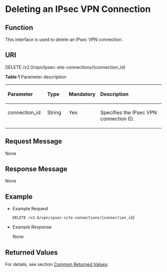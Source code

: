 # Deleting an IPsec VPN Connection<a name="en_topic_0093011496"></a>

## **Function**<a name="section4400500"></a>

This interface is used to delete an IPsec VPN connection.

## URI<a name="section39604502"></a>

DELETE /v2.0/vpn/ipsec-site-connections/\{connection\_id\}

**Table  1**  Parameter description

<a name="table9861172982416"></a>
<table><thead align="left"><tr id="row19884629102416"><th class="cellrowborder" valign="top" width="25.507449255074494%" id="mcps1.2.5.1.1"><p id="p3884192972412"><a name="p3884192972412"></a><a name="p3884192972412"></a><strong id="b842352706172115"><a name="b842352706172115"></a><a name="b842352706172115"></a>Parameter</strong></p>
</th>
<th class="cellrowborder" valign="top" width="14.288571142885711%" id="mcps1.2.5.1.2"><p id="p13893112952410"><a name="p13893112952410"></a><a name="p13893112952410"></a>Type</p>
</th>
<th class="cellrowborder" valign="top" width="14.288571142885711%" id="mcps1.2.5.1.3"><p id="p49011329112410"><a name="p49011329112410"></a><a name="p49011329112410"></a>Mandatory</p>
</th>
<th class="cellrowborder" valign="top" width="45.91540845915409%" id="mcps1.2.5.1.4"><p id="p1490112914244"><a name="p1490112914244"></a><a name="p1490112914244"></a>Description</p>
</th>
</tr>
</thead>
<tbody><tr id="row139091529142413"><td class="cellrowborder" valign="top" width="25.507449255074494%" headers="mcps1.2.5.1.1 "><p id="p990917292242"><a name="p990917292242"></a><a name="p990917292242"></a>connection_id</p>
</td>
<td class="cellrowborder" valign="top" width="14.288571142885711%" headers="mcps1.2.5.1.2 "><p id="p1390982912240"><a name="p1390982912240"></a><a name="p1390982912240"></a>String</p>
</td>
<td class="cellrowborder" valign="top" width="14.288571142885711%" headers="mcps1.2.5.1.3 "><p id="p12917112917246"><a name="p12917112917246"></a><a name="p12917112917246"></a>Yes</p>
</td>
<td class="cellrowborder" valign="top" width="45.91540845915409%" headers="mcps1.2.5.1.4 "><p id="p79171129172411"><a name="p79171129172411"></a><a name="p79171129172411"></a>Specifies the IPsec VPN connection ID.</p>
</td>
</tr>
</tbody>
</table>

## Request Message<a name="section53848109"></a>

None

## Response Message<a name="section14870940"></a>

None

## Example<a name="section66729601"></a>

-   Example Request

    ```
    DELETE /v2.0/vpn/ipsec-site-connections/{connection_id}
    ```


-   Example Response

    None


## Returned Values<a name="section6578292"></a>

For details, see section  [Common Returned Values](common-returned-values.md).

